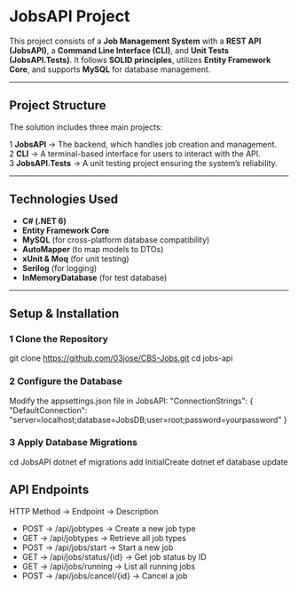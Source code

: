 # JobsAPI Project

This project consists of a **Job Management System** with a **REST API (JobsAPI)**, a **Command Line Interface (CLI)**, and **Unit Tests (JobsAPI.Tests)**. 
It follows **SOLID principles**, utilizes **Entity Framework Core**, and supports **MySQL** for database management.

---

## **Project Structure**
The solution includes three main projects:

1️ **JobsAPI** → The backend, which handles job creation and management.  
2️ **CLI** → A terminal-based interface for users to interact with the API.  
3️ **JobsAPI.Tests** → A unit testing project ensuring the system’s reliability.

---

## **Technologies Used**
- **C# (.NET 6)**
- **Entity Framework Core**
- **MySQL** (for cross-platform database compatibility)
- **AutoMapper** (to map models to DTOs)
- **xUnit & Moq** (for unit testing)
- **Serilog** (for logging)
- **InMemoryDatabase** (for test database)

---

## **Setup & Installation**
### **1️ Clone the Repository**
git clone https://github.com/03jose/CBS-Jobs.git
cd jobs-api

### **2 Configure the Database**
Modify the appsettings.json file in JobsAPI:
"ConnectionStrings": {
  "DefaultConnection": "server=localhost;database=JobsDB;user=root;password=yourpassword"
}

### **3 Apply Database Migrations**
cd JobsAPI
dotnet ef migrations add InitialCreate
dotnet ef database update

## **API Endpoints**
HTTP Method ->	Endpoint ->	Description
- POST ->	/api/jobtypes ->	Create a new job type
- GET	-> /api/jobtypes ->	Retrieve all job types
- POST ->	/api/jobs/start ->	Start a new job
- GET	-> /api/jobs/status/{id} ->	Get job status by ID
- GET	-> /api/jobs/running ->	List all running jobs
- POST	-> /api/jobs/cancel/{id} ->	Cancel a job
